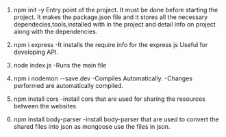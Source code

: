 1. npm init -y
        Entry point of the project.
        It must be done before starting the project.
        It makes the package.json file and it stores all the necessary dependecies,tools,installed with in the project and detail info on project along with the dependencies.

2. npm i express
        -It installs the require info for the express js
        Useful for developing API.

3. node index.js
        -Runs the main file

4. npm i nodemon --save.dev
        -Compiles Automatically.
        -Changes performed are automatically compiled.

5. npm install cors
        -install cors that are used for sharing the resources between the websites

6. npm install body-parser
        -install body-parser that are used to convert the shared files into json as mongoose use the files in json.
        
